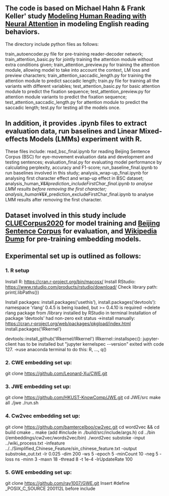 ## The code is based on Michael Hahn & Frank Keller' study [Modeling Human Reading with Neural Attention](https://arxiv.org/abs/1608.05604) in modeling English reading behaviors.
The directory include python files as follows:

train_autoencoder.py file for pre-training reader-decoder network;
train_attention_basic.py for jointly training the attention module without extra conditions given;
train_attention_preview.py for training the attention module, allowing model to take into account the context, LM loss and preview characters;
train_attention_saccadic_length.py for training the attention module to predict saccadic length;
train.py file for training all the variants with different variables;
test_attention_basic.py for basic attention module to predict the fixation sequence;
test_attention_preview.py for attention module variants to predict the fixation sequence;
test_attention_saccadic_length.py for attention module to predict the saccadic length;
test.py for testing all the models once.

## In addition, it provides .ipynb files to extract evaluation data, run baselines and Linear Mixed-effects Models (LMMs) experiment with R.
These files include:
read_bsc_final.ipynb for reading Beijing Sentence Corpus (BSC) for eye-movement evaluation data and development and testing sentences;
evaluation_final.py for evaluating model performance by calculating perplexity, accuracy and F1-score;
run_baseline_final.ipynb to run baselines involved in this study;
analysis_wrap-up_final.ipynb for analysing first character effect and wrap-up effect in BSC dataset;
analysis_human_¥&¥_prediction_includeFirstChar_final.ipynb to analyse LMM results before removing the first character;
analysis_human_¥&¥_prediction_excludeFirstChar_final.ipynb to analyse LMM results after removing the first character.

## Dataset involved in this study include [CLUECorpus2020](https://github.com/CLUEbenchmark/CLUECorpus2020) for model training and [Beijing Sentence Corpus](https://osf.io/vr3k8) for evaluation, and [Wikipedia Dump](http://download.wikipedia.com/zhwiki) for pre-training embedding models.


## Experimental set up is outlined as follows:

### 1. R setup
Install R: https://cran.r-project.org/bin/macosx/
Install RStudio: https://www.rstudio.com/products/rstudio/download/
Check library path: print(.libPaths())

Install packages: 
install.packages(‘usethis’), 
install.packages(‘devtools’): 
namespace 'rlang' 0.4.5 is being loaded, but >= 0.4.10 is required
->delete rlang package from /library installed by RStudio in terminal
Installation of package ‘devtools’ had non-zero exit status
->install manually: https://cran.r-project.org/web/packages/pkgload/index.html
install.packages(‘IRkernel’)

devtools::install_github('IRkernel/IRkernel')
IRkernel::installspec():
jupyter-client has to be installed but "jupyter kernelspec --version" exited with code 127.
->use anaconda terminal to do this: R, ..., q()


### 2. CWE embedding set up:
git clone https://github.com/Leonard-Xu/CWE.git

### 3. JWE embedding set up:
git clone https://github.com/HKUST-KnowComp/JWE.git
cd JWE/src
make all
./jwe
./run.sh

### 4. Cw2vec embedding set up:
git clone https://github.com/bamtercelboo/cw2vec.git
cd word2vec && cd build
cmake ..
make (add #include <stdexcept> in ./build/src/include/args.h)
cd ../bin (/embeddings/cw2vec/words2vec/bin)
./word2vec substoke -input ../wiki_process.txt -infeature ../../Simplified_Chinese_Feature/sin_chinese_feature.txt -output substroke_out.txt -lr 0.025 -dim 200 -ws 5 -epoch 5 -minCount 10 -neg 5 -loss ns -minn 3 -maxn 18 -thread 8 -t 1e-4 -lrUpdateRate 100

### 5. GWE embedding set up:
git clone https://github.com/ray1007/GWE.git
Insert #define _POSIX_C_SOURCE 200112L before include
  

